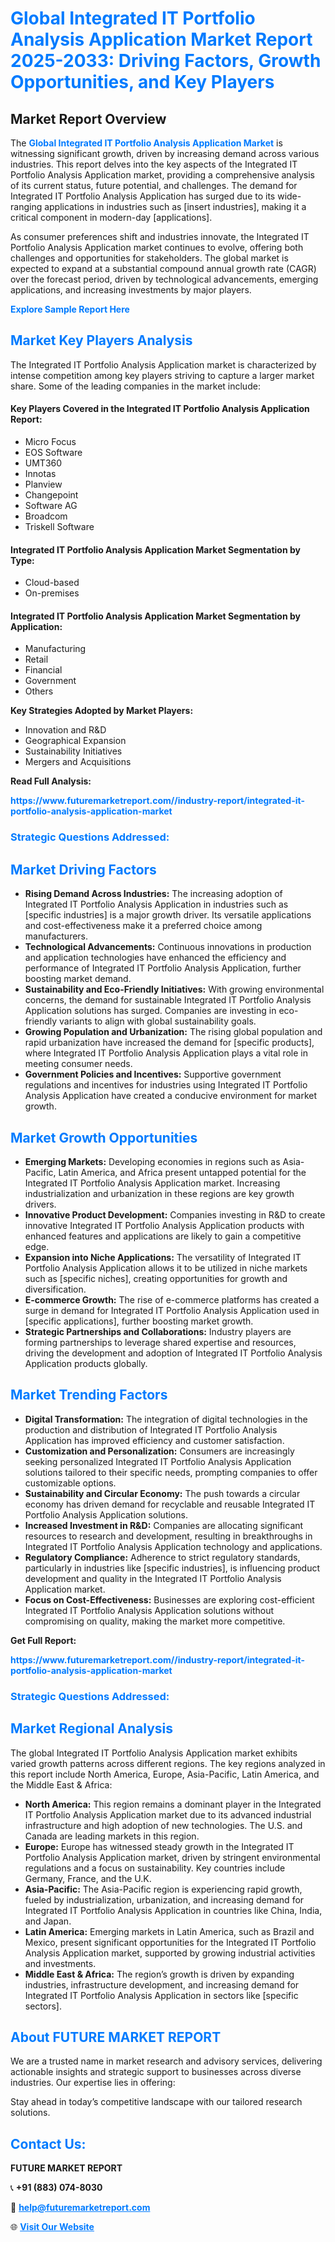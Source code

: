 <h1 style="color: #007BFF;">Global Integrated IT Portfolio Analysis Application Market Report 2025-2033: Driving Factors, Growth Opportunities, and Key Players</h1>

<section id="overview">
<h2>Market Report Overview</h2>
<p>The <a href="https://www.futuremarketreport.com//industry-report/integrated-it-portfolio-analysis-application-market" style="color: #007BFF; text-decoration: none;"><strong>Global Integrated IT Portfolio Analysis Application Market</strong></a> is witnessing significant growth, driven by increasing demand across various industries. This report delves into the key aspects of the Integrated IT Portfolio Analysis Application market, providing a comprehensive analysis of its current status, future potential, and challenges. The demand for Integrated IT Portfolio Analysis Application has surged due to its wide-ranging applications in industries such as [insert industries], making it a critical component in modern-day [applications].</p>
<p>As consumer preferences shift and industries innovate, the Integrated IT Portfolio Analysis Application market continues to evolve, offering both challenges and opportunities for stakeholders. The global market is expected to expand at a substantial compound annual growth rate (CAGR) over the forecast period, driven by technological advancements, emerging applications, and increasing investments by major players.</p>
</section>

<section id="overview">
<p><a href="https://www.futuremarketreport.com//request-sample/reportId=47614" style="color: #007BFF; text-decoration: none;"><strong>Explore Sample Report Here</strong></a></p>
</section>

<section id="key-players">
<h2 style="color: #007BFF;">Market Key Players Analysis</h2>
<p>The Integrated IT Portfolio Analysis Application market is characterized by intense competition among key players striving to capture a larger market share. Some of the leading companies in the market include:</p>
<h4>Key Players Covered in the Integrated IT Portfolio Analysis Application Report:</h4>
<ul><li>Micro Focus</li><li>EOS Software</li><li>UMT360</li><li>Innotas</li><li>Planview</li><li>Changepoint</li><li>Software AG</li><li>Broadcom</li><li>Triskell Software</li></ul>
<h4>Integrated IT Portfolio Analysis Application Market Segmentation by Type:</h4>
<ul><li>Cloud-based</li><li>On-premises</li></ul>

<h4>Integrated IT Portfolio Analysis Application Market Segmentation by Application:</h4>
<ul><li>Manufacturing</li><li>Retail</li><li>Financial</li><li>Government</li><li>Others</li></ul>
<p><strong>Key Strategies Adopted by Market Players:</strong></p>
<ul>
<li>Innovation and R&D</li>
<li>Geographical Expansion</li>
<li>Sustainability Initiatives</li>
<li>Mergers and Acquisitions</li>
</ul>
</section>

<section>
<p><strong>Read Full Analysis: </strong></p><a href="https://www.futuremarketreport.com//industry-report/integrated-it-portfolio-analysis-application-market" style="color: #007BFF; text-decoration: none;"><strong>https://www.futuremarketreport.com//industry-report/integrated-it-portfolio-analysis-application-market</strong></a>
<h3 style="color: #007BFF;">Strategic Questions Addressed:</h3>
</section>

<section id="driving-factors">
<h2 style="color: #007BFF;">Market Driving Factors</h2>
<ul>
<li><strong>Rising Demand Across Industries:</strong> The increasing adoption of Integrated IT Portfolio Analysis Application in industries such as [specific industries] is a major growth driver. Its versatile applications and cost-effectiveness make it a preferred choice among manufacturers.</li>
<li><strong>Technological Advancements:</strong> Continuous innovations in production and application technologies have enhanced the efficiency and performance of Integrated IT Portfolio Analysis Application, further boosting market demand.</li>
<li><strong>Sustainability and Eco-Friendly Initiatives:</strong> With growing environmental concerns, the demand for sustainable Integrated IT Portfolio Analysis Application solutions has surged. Companies are investing in eco-friendly variants to align with global sustainability goals.</li>
<li><strong>Growing Population and Urbanization:</strong> The rising global population and rapid urbanization have increased the demand for [specific products], where Integrated IT Portfolio Analysis Application plays a vital role in meeting consumer needs.</li>
<li><strong>Government Policies and Incentives:</strong> Supportive government regulations and incentives for industries using Integrated IT Portfolio Analysis Application have created a conducive environment for market growth.</li>
</ul>
</section>

<section id="growth-opportunities">
<h2 style="color: #007BFF;">Market Growth Opportunities</h2>
<ul>
<li><strong>Emerging Markets:</strong> Developing economies in regions such as Asia-Pacific, Latin America, and Africa present untapped potential for the Integrated IT Portfolio Analysis Application market. Increasing industrialization and urbanization in these regions are key growth drivers.</li>
<li><strong>Innovative Product Development:</strong> Companies investing in R&D to create innovative Integrated IT Portfolio Analysis Application products with enhanced features and applications are likely to gain a competitive edge.</li>
<li><strong>Expansion into Niche Applications:</strong> The versatility of Integrated IT Portfolio Analysis Application allows it to be utilized in niche markets such as [specific niches], creating opportunities for growth and diversification.</li>
<li><strong>E-commerce Growth:</strong> The rise of e-commerce platforms has created a surge in demand for Integrated IT Portfolio Analysis Application used in [specific applications], further boosting market growth.</li>
<li><strong>Strategic Partnerships and Collaborations:</strong> Industry players are forming partnerships to leverage shared expertise and resources, driving the development and adoption of Integrated IT Portfolio Analysis Application products globally.</li>
</ul>
</section>

<section id="trending-factors">
<h2 style="color: #007BFF;">Market Trending Factors</h2>
<ul>
<li><strong>Digital Transformation:</strong> The integration of digital technologies in the production and distribution of Integrated IT Portfolio Analysis Application has improved efficiency and customer satisfaction.</li>
<li><strong>Customization and Personalization:</strong> Consumers are increasingly seeking personalized Integrated IT Portfolio Analysis Application solutions tailored to their specific needs, prompting companies to offer customizable options.</li>
<li><strong>Sustainability and Circular Economy:</strong> The push towards a circular economy has driven demand for recyclable and reusable Integrated IT Portfolio Analysis Application solutions.</li>
<li><strong>Increased Investment in R&D:</strong> Companies are allocating significant resources to research and development, resulting in breakthroughs in Integrated IT Portfolio Analysis Application technology and applications.</li>
<li><strong>Regulatory Compliance:</strong> Adherence to strict regulatory standards, particularly in industries like [specific industries], is influencing product development and quality in the Integrated IT Portfolio Analysis Application market.</li>
<li><strong>Focus on Cost-Effectiveness:</strong> Businesses are exploring cost-efficient Integrated IT Portfolio Analysis Application solutions without compromising on quality, making the market more competitive.</li>
</ul>
</section>

<section>
<p><strong>Get Full Report: </strong></p><a href="https://www.futuremarketreport.com//industry-report/integrated-it-portfolio-analysis-application-market" style="color: #007BFF; text-decoration: none;"><strong>https://www.futuremarketreport.com//industry-report/integrated-it-portfolio-analysis-application-market</strong></a>
<h3 style="color: #007BFF;">Strategic Questions Addressed:</h3>
</section>


<section id="regional-analysis">
<h2 style="color: #007BFF;">Market Regional Analysis</h2>
<p>The global Integrated IT Portfolio Analysis Application market exhibits varied growth patterns across different regions. The key regions analyzed in this report include North America, Europe, Asia-Pacific, Latin America, and the Middle East & Africa:</p>
<ul>
<li><strong>North America:</strong> This region remains a dominant player in the Integrated IT Portfolio Analysis Application market due to its advanced industrial infrastructure and high adoption of new technologies. The U.S. and Canada are leading markets in this region.</li>
<li><strong>Europe:</strong> Europe has witnessed steady growth in the Integrated IT Portfolio Analysis Application market, driven by stringent environmental regulations and a focus on sustainability. Key countries include Germany, France, and the U.K.</li>
<li><strong>Asia-Pacific:</strong> The Asia-Pacific region is experiencing rapid growth, fueled by industrialization, urbanization, and increasing demand for Integrated IT Portfolio Analysis Application in countries like China, India, and Japan.</li>
<li><strong>Latin America:</strong> Emerging markets in Latin America, such as Brazil and Mexico, present significant opportunities for the Integrated IT Portfolio Analysis Application market, supported by growing industrial activities and investments.</li>
<li><strong>Middle East & Africa:</strong> The region’s growth is driven by expanding industries, infrastructure development, and increasing demand for Integrated IT Portfolio Analysis Application in sectors like [specific sectors].</li>
</ul>
</section>

<footer>
<h2 style="color: #007BFF;">About FUTURE MARKET REPORT</h2>
<p>We are a trusted name in market research and advisory services, delivering actionable insights and strategic support to businesses across diverse industries. Our expertise lies in offering:</p>

<p>Stay ahead in today’s competitive landscape with our tailored research solutions.</p>

<h2 style="color: #007BFF;">Contact Us:</h2>
<p><strong>FUTURE MARKET REPORT</strong></p>
<p>📞 <strong>+91 (883) 074-8030</strong></p>
<p>📧 <strong><a href="mailto:help@futuremarketreport.com" style="color: #007BFF;">help@futuremarketreport.com</a></strong></p>
<p>🌐 <strong><a href="https://www.futuremarketreport.com/" style="color: #007BFF;">Visit Our Website</a></strong></p>
</footer>
